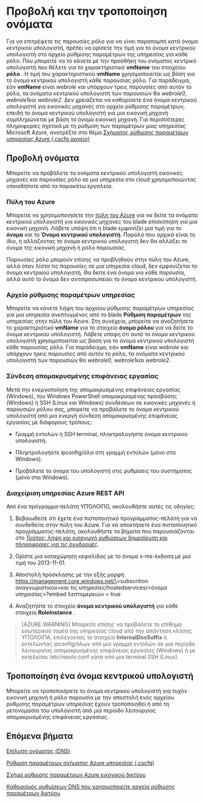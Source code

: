 <properties 
   pageTitle="Προβολή και την τροποποίηση ονόματα | Microsoft Azure"
   description="Πώς μπορείτε να προβάλετε και να αλλάξετε ονόματα για Azure εικονικές μηχανές, στο web και τους ρόλους εργασίας για την επίλυση ονομάτων"
   services="virtual-network"
   documentationCenter="na"
   authors="jimdial"
   manager="carmonm"
   editor="tysonn" />
<tags 
   ms.service="virtual-network"
   ms.devlang="na"
   ms.topic="article"
   ms.tgt_pltfrm="na"
   ms.workload="infrastructure-services"
   ms.date="04/27/2016"
   ms.author="jdial" />

# <a name="viewing-and-modifying-hostnames"></a>Προβολή και την τροποποίηση ονόματα

Για να επιτρέψετε τις παρουσίες ρόλο για να γίνει παραπομπή κατά όνομα κεντρικού υπολογιστή, πρέπει να ορίσετε την τιμή για το όνομα κεντρικού υπολογιστή στο αρχείο ρύθμισης παραμέτρων της υπηρεσίας για κάθε ρόλο. Που μπορείτε να το κάνετε με την προσθήκη του ονόματος κεντρικό υπολογιστή που θέλετε για το χαρακτηριστικό **vmName** του στοιχείου **ρόλο** . Η τιμή του χαρακτηριστικού **vmName** χρησιμοποιείται ως βάση για το όνομα κεντρικού υπολογιστή κάθε παρουσίας ρόλο. Για παράδειγμα, εάν **vmName** είναι *webrole* και υπάρχουν τρεις παρουσίες από αυτόν το ρόλο, τα ονόματα κεντρικού υπολογιστή των παρουσιών θα *webrole0*, *webrole1*και *webrole2*. Δεν χρειάζεται να καθορίσετε ένα όνομα κεντρικού υπολογιστή για εικονικές μηχανές στο αρχείο ρύθμισης παραμέτρων, επειδή το όνομα κεντρικού υπολογιστή για μια εικονική μηχανή συμπληρώνεται με βάση το όνομα εικονική μηχανή. Για περισσότερες πληροφορίες σχετικά με τη ρύθμιση των παραμέτρων μιας υπηρεσίας Microsoft Azure, ανατρέξτε στο θέμα [Σχήματος ρύθμισης παραμέτρων υπηρεσίας Azure (.cscfg αρχείο)](https://msdn.microsoft.com/library/azure/ee758710.aspx)

## <a name="viewing-hostnames"></a>Προβολή ονόματα

Μπορείτε να προβάλετε τα ονόματα κεντρικού υπολογιστή εικονικές μηχανές και παρουσίες ρόλο σε μια υπηρεσία στο cloud χρησιμοποιώντας οποιοδήποτε από τα παρακάτω εργαλεία.

### <a name="azure-portal"></a>Πύλη του Azure

Μπορείτε να χρησιμοποιήσετε την [πύλη του Azure](http://portal.azure.com) για να δείτε τα ονόματα κεντρικού υπολογιστή για εικονικές μηχανές του blade επισκόπηση για μια εικονική μηχανή. Λάβετε υπόψη ότι η blade εμφανίζει μια τιμή για το **όνομα** και το **Όνομα κεντρικού υπολογιστή**. Παρόλο που αρχικά είναι το ίδιο, η αλλάζοντας το όνομα κεντρικού υπολογιστή δεν θα αλλάξει το όνομα της εικονική μηχανή ή ρόλο παρουσίας.

Παρουσίες ρόλο μπορούν επίσης να προβληθούν στην πύλη του Azure, αλλά όταν λίστα τις παρουσίες σε μια υπηρεσία cloud, δεν εμφανίζεται το όνομα κεντρικού υπολογιστή. Θα δείτε ένα όνομα για κάθε παρουσία, αλλά αυτό το όνομα δεν αντιπροσωπεύει το όνομα κεντρικού υπολογιστή.

### <a name="service-configuration-file"></a>Αρχείο ρύθμισης παραμέτρων υπηρεσίας

Μπορείτε να κάνετε λήψη του αρχείου ρύθμισης παραμέτρων υπηρεσίας για μια υπηρεσία ανεπτυγμένος από το blade **Ρύθμιση παραμέτρων** της υπηρεσίας στην πύλη του Azure. Στη συνέχεια, μπορείτε να αναζητήσετε το χαρακτηριστικό **vmName** για το στοιχείο **όνομα ρόλου** για να δείτε το όνομα κεντρικού υπολογιστή. Λάβετε υπόψη ότι αυτό το όνομα κεντρικού υπολογιστή χρησιμοποιείται ως βάση για το όνομα κεντρικού υπολογιστή κάθε παρουσίας ρόλο. Για παράδειγμα, εάν **vmName** είναι *webrole* και υπάρχουν τρεις παρουσίες από αυτόν το ρόλο, τα ονόματα κεντρικού υπολογιστή των παρουσιών θα *webrole0*, *webrole1*και *webrole2*.

### <a name="remote-desktop"></a>Σύνδεση απομακρυσμένης επιφάνειας εργασίας

Μετά την ενεργοποίηση της απομακρυσμένης επιφάνειας εργασίας (Windows), του Windows PowerShell απομακρυσμένης πρόσβασης (Windows) ή SSH (Linux και Windows) συνδέσεων σε εικονικές μηχανές ή παρουσιών ρόλου σας, μπορείτε να προβάλετε το όνομα κεντρικού υπολογιστή από μια ενεργή σύνδεση απομακρυσμένης επιφάνειας εργασίας με διάφορους τρόπους:

- Γραμμή εντολών ή SSH terminal, πληκτρολογήστε όνομα κεντρικού υπολογιστή.

- Πληκτρολογήστε ipconfig/όλα στη γραμμή εντολών (μόνο στα Windows).

- Προβάλετε το όνομα του υπολογιστή στις ρυθμίσεις του συστήματος (μόνο στα Windows).

### <a name="azure-service-management-rest-api"></a>Διαχείριση υπηρεσίας Azure REST API

Από ένα πρόγραμμα-πελάτη ΥΠΌΛΟΙΠΟ, ακολουθήστε αυτές τις οδηγίες:

1. Βεβαιωθείτε ότι έχετε ένα πιστοποιητικό προγράμματος-πελάτη για να συνδεθείτε στην πύλη του Azure. Για να αποκτήσετε ένα πιστοποιητικό προγράμματος-πελάτη, ακολουθήστε τα βήματα που παρουσιάζονται στο [Τρόπος: λήψη και εισαγωγή ρυθμίσεων δημοσίευση και πληροφορίες για τις συνδρομές](https://msdn.microsoft.com/library/dn385850.aspx). 

1. Ορίστε μια καταχώρηση κεφαλίδας με το όνομα x-ms-έκδοση με μια τιμή του 2013-11-01.

1. Αποστολή πρόσκλησης με την εξής μορφή: https://management.core.windows.net/\<subscrition αναγνωριστικού\>και τις υπηρεσίες/hostedservices/\<όνομα υπηρεσίας\>?embed λεπτομερειών = true

1. Αναζητήστε το στοιχείο **όνομα κεντρικού υπολογιστή** για κάθε στοιχείο **RoleInstance** .

>[AZURE.WARNING] Μπορείτε επίσης να προβάλετε το επίθημα εσωτερικού τομέα της υπηρεσίας cloud από την απάντηση κλήσης ΥΠΌΛΟΙΠΑ, επιλέγοντας το στοιχείο **InternalDnsSuffix** ή εκτελώντας ipconfig/όλων από μια γραμμή εντολών σε μια περίοδο λειτουργίας απομακρυσμένης επιφάνειας εργασίας (Windows) ή με εκτελείται /etc/resolv.conf γάτα από μια terminal SSH (Linux).

## <a name="modifying-a-hostname"></a>Τροποποίηση ένα όνομα κεντρικού υπολογιστή

Μπορείτε να τροποποιήσετε το όνομα κεντρικού υπολογιστή για τυχόν εικονική μηχανή ή ρόλο παρουσία με την αποστολή ενός αρχείου ρύθμισης παραμέτρων υπηρεσίας έχουν τροποποιηθεί ή από τη μετονομασία του υπολογιστή από μια περίοδο λειτουργίας απομακρυσμένης επιφάνειας εργασίας.

## <a name="next-steps"></a>Επόμενα βήματα

[Επίλυση ονόματος (DNS)](virtual-networks-name-resolution-for-vms-and-role-instances.md)

[Ρύθμιση παραμέτρων σχήματος Azure υπηρεσίας (.cscfg)](https://msdn.microsoft.com/library/windowsazure/ee758710.aspx)

[Σχήμα ρύθμισης παραμέτρων Azure εικονικού δικτύου](http://go.microsoft.com/fwlink/?LinkId=248093)

[Καθορισμός ρυθμίσεων DNS που χρησιμοποιείτε αρχεία ρύθμισης παραμέτρων δικτύου](virtual-networks-specifying-a-dns-settings-in-a-virtual-network-configuration-file.md)
